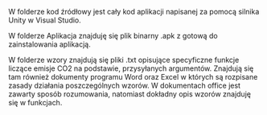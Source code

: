 W folderze kod źródłowy jest cały kod aplikacji napisanej za pomocą silnika Unity w Visual Studio.

W folderze Aplikacja znajduję się plik binarny .apk z gotową do zainstalowania aplikacją.

W folderze wzory znajdują się pliki .txt opisujące specyficzne funkcje liczące emisje CO2 na podstawie, przysyłanych argumentów.
Znajdują się tam również dokumenty programu Word oraz Excel w których są rozpisane zasady działania poszczególnych wzorów.
W dokumentach office jest zawarty sposób rozumowania, natomiast dokładny opis wzorów znajduję się w funkcjach.
